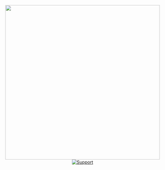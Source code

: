 <div align="center">
  <img src="https://i.imgur.com/zonB8nG.png" width="500">
  <br>
  <a href="https://discord.gg/Ys9zwrdZMC">
    <img src="https://img.shields.io/discord/929355800382697483.svg?label=Discord&logo=Discord&colorB=7289DA" alt="Support">
  </a>
